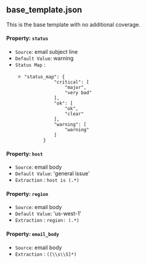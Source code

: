 ## base_template.json
This is the base template with no additional coverage.

#### Property: `status`
 - `Source`: email subject line
 - `Default Value`: warning 
 - `Status Map` :
   - ```
     "status_map": {
                "critical": [
                    "major",
                    "very bad"
                ],
                "ok": [
                    "ok",
                    "clear"
                ],
                "warning": [
                    "warning"
                ]
            }
     ```

#### Property: `host`
 - `Source`: email body
 - `Default Value`: 'general issue'
 - `Extraction` : `host is (.*)`

#### Property: `region`
 - `Source`: email body
 - `Default Value`: 'us-west-1'
 - `Extraction` : `region: (.*)`

#### Property: `email_body`
 - `Source`: email body
 - `Extraction` : `([\\s\\S]*)`